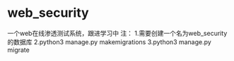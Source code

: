 # web_security
一个web在线渗透测试系统，跟进学习中
注：
1.需要创建一个名为web_security的数据库
2.python3 manage.py makemigrations
3.python3 manage.py migrate
